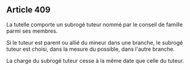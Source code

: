 Article 409
----
La tutelle comporte un subrogé tuteur nommé par le conseil de famille parmi ses
membres.

Si le tuteur est parent ou allié du mineur dans une branche, le subrogé tuteur
est choisi, dans la mesure du possible, dans l'autre branche.

La charge du subrogé tuteur cesse à la même date que celle du tuteur.
